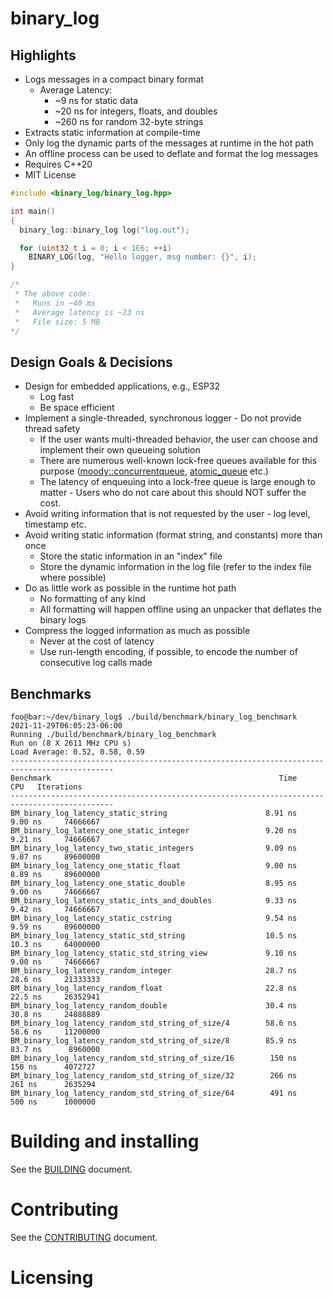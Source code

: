 # binary_log

## Highlights

* Logs messages in a compact binary format
  * Average Latency:
      * ~9 ns for static data
      * ~20 ns for integers, floats, and doubles 
      * ~260 ns for random 32-byte strings
* Extracts static information at compile-time
* Only log the dynamic parts of the messages at runtime in the hot path
* An offline process can be used to deflate and format the log messages
* Requires C++20
* MIT License

```cpp
#include <binary_log/binary_log.hpp>

int main()
{
  binary_log::binary_log log("log.out");

  for (uint32_t i = 0; i < 1E6; ++i)
    BINARY_LOG(log, "Hello logger, msg number: {}", i);
}

/*
 * The above code:
 *   Runs in ~40 ms
 *   Average latency is ~23 ns
 *   File size: 5 MB
*/
```

## Design Goals & Decisions

* Design for embedded applications, e.g., ESP32
  - Log fast
  - Be space efficient
* Implement a single-threaded, synchronous logger - Do not provide thread safety
  - If the user wants multi-threaded behavior, the user can choose and implement their own queueing solution
  - There are numerous well-known lock-free queues available for this purpose ([moody::concurrentqueue](https://github.com/cameron314/concurrentqueue), [atomic_queue](https://github.com/max0x7ba/atomic_queue) etc.)
  - The latency of enqueuing into a lock-free queue is large enough to matter - Users who do not care about this should NOT suffer the cost.
* Avoid writing information that is not requested by the user - log level, timestamp etc.
* Avoid writing static information (format string, and constants) more than once
  - Store the static information in an "index" file 
  - Store the dynamic information in the log file (refer to the index file where possible)
* Do as little work as possible in the runtime hot path
  - No formatting of any kind
  - All formatting will happen offline using an unpacker that deflates the binary logs
* Compress the logged information as much as possible
  - Never at the cost of latency
  - Use run-length encoding, if possible, to encode the number of consecutive log calls made

## Benchmarks

```console
foo@bar:~/dev/binary_log$ ./build/benchmark/binary_log_benchmark
2021-11-29T06:05:23-06:00
Running ./build/benchmark/binary_log_benchmark
Run on (8 X 2611 MHz CPU s)
Load Average: 0.52, 0.58, 0.59
---------------------------------------------------------------------------------------------
Benchmark                                                   Time             CPU   Iterations
---------------------------------------------------------------------------------------------
BM_binary_log_latency_static_string                      8.91 ns         9.00 ns     74666667
BM_binary_log_latency_one_static_integer                 9.20 ns         9.21 ns     74666667
BM_binary_log_latency_two_static_integers                9.09 ns         9.07 ns     89600000
BM_binary_log_latency_one_static_float                   9.00 ns         8.89 ns     89600000
BM_binary_log_latency_one_static_double                  8.95 ns         9.00 ns     74666667
BM_binary_log_latency_static_ints_and_doubles            9.33 ns         9.42 ns     74666667
BM_binary_log_latency_static_cstring                     9.54 ns         9.59 ns     89600000
BM_binary_log_latency_static_std_string                  10.5 ns         10.3 ns     64000000
BM_binary_log_latency_static_std_string_view             9.10 ns         9.00 ns     74666667
BM_binary_log_latency_random_integer                     28.7 ns         28.6 ns     21333333
BM_binary_log_latency_random_float                       22.8 ns         22.5 ns     26352941
BM_binary_log_latency_random_double                      30.4 ns         30.8 ns     24888889
BM_binary_log_latency_random_std_string_of_size/4        58.6 ns         58.6 ns     11200000
BM_binary_log_latency_random_std_string_of_size/8        85.9 ns         83.7 ns      8960000
BM_binary_log_latency_random_std_string_of_size/16        150 ns          150 ns      4072727
BM_binary_log_latency_random_std_string_of_size/32        266 ns          261 ns      2635294
BM_binary_log_latency_random_std_string_of_size/64        491 ns          500 ns      1000000
```

# Building and installing

See the [BUILDING](BUILDING.md) document.

# Contributing

See the [CONTRIBUTING](CONTRIBUTING.md) document.

# Licensing

<!--
Please go to https://choosealicense.com/ and choose a license that fits your
needs. GNU GPLv3 is a pretty nice option ;-)
-->
